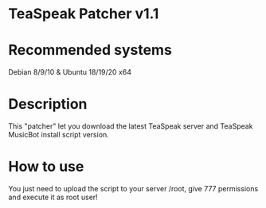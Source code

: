 # TeaSpeak Patcher v1.1


# Recommended systems
Debian 8/9/10 & Ubuntu 18/19/20 x64

# Description
This "patcher" let you download the latest TeaSpeak server and TeaSpeak MusicBot install script version.

# How to use
You just need to upload the script to your server /root, give 777 permissions and execute it as root user!



